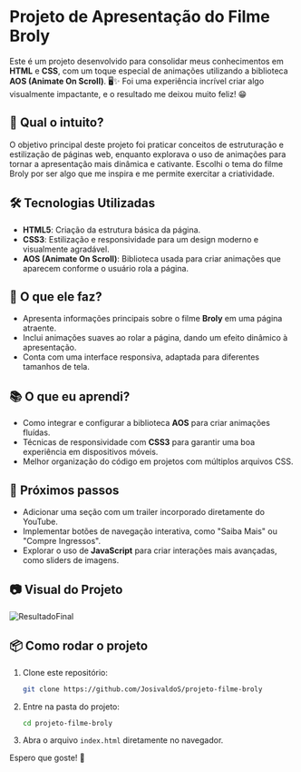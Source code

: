 # Projeto de Apresentação do Filme Broly

Este é um projeto desenvolvido para consolidar meus conhecimentos em **HTML** e **CSS**, com um toque especial de animações utilizando a biblioteca **AOS (Animate On Scroll)**. 🖥️✨ Foi uma experiência incrível criar algo visualmente impactante, e o resultado me deixou muito feliz! 😁

## 🧐 Qual o intuito?

O objetivo principal deste projeto foi praticar conceitos de estruturação e estilização de páginas web, enquanto explorava o uso de animações para tornar a apresentação mais dinâmica e cativante. Escolhi o tema do filme Broly por ser algo que me inspira e me permite exercitar a criatividade.

## 🛠️ Tecnologias Utilizadas

- **HTML5**: Criação da estrutura básica da página.  
- **CSS3**: Estilização e responsividade para um design moderno e visualmente agradável.  
- **AOS (Animate On Scroll)**: Biblioteca usada para criar animações que aparecem conforme o usuário rola a página.

## 🎯 O que ele faz?

- Apresenta informações principais sobre o filme **Broly** em uma página atraente.  
- Inclui animações suaves ao rolar a página, dando um efeito dinâmico à apresentação.  
- Conta com uma interface responsiva, adaptada para diferentes tamanhos de tela.

## 📚 O que eu aprendi?

- Como integrar e configurar a biblioteca **AOS** para criar animações fluídas.  
- Técnicas de responsividade com **CSS3** para garantir uma boa experiência em dispositivos móveis.  
- Melhor organização do código em projetos com múltiplos arquivos CSS.

## 🌟 Próximos passos

- Adicionar uma seção com um trailer incorporado diretamente do YouTube.  
- Implementar botões de navegação interativa, como "Saiba Mais" ou "Compre Ingressos".  
- Explorar o uso de **JavaScript** para criar interações mais avançadas, como sliders de imagens.

## 📷 Visual do Projeto

![ResultadoFinal](https://github.com/JosivaldoS/Projeto_Filme_Broly/assets/77576339/d3eaaf87-c591-4248-9e34-b78fccb1ccc5)

## 📦 Como rodar o projeto

1. Clone este repositório:  
   ```bash
   git clone https://github.com/JosivaldoS/projeto-filme-broly
   ```  
2. Entre na pasta do projeto:  
   ```bash
   cd projeto-filme-broly
   ```  
3. Abra o arquivo `index.html` diretamente no navegador.

Espero que goste! 🚀


